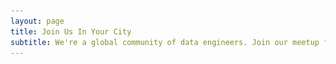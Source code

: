 ```yaml
---
layout: page
title: Join Us In Your City
subtitle: We're a global community of data engineers. Join our meetup for talks from industry experts and connect with like-minded data professionals.
---
```

<head>
    <meta charset="UTF-8">
    <meta name="viewport" content="width=device-width, initial-scale=1.0">
    <title>Data Engineer Things - Global Meetups & Community</title>
    <meta name="description" content="Join Data Engineer Things meetups worldwide. Connect with data professionals in Seattle, Bay Area, London and more cities globally.">
    <style>
        :root {
            --det-yellow: #FFD700;
            --det-blue: #1E40AF;
            --background: #ffffff;
            --foreground: #1a202c;
        }
        /* Typography */

        /* Layout */
        .section {
            padding: 5rem 0;
        }

        .text-center {
            text-align: center;
        }

        .mb-16 {
            margin-bottom: 4rem;
        }

        .mb-12 {
            margin-bottom: 3rem;
        }

        .mb-4 {
            margin-bottom: 1rem;
        }

        .mb-3 {
            margin-bottom: 0.75rem;
        }

        .mb-2 {
            margin-bottom: 0.5rem;
        }

        .p-6 {
            padding: 1.5rem;
        }

        .px-4 {
            padding-left: 1rem;
            padding-right: 1rem;
        }

        .py-2 {
            padding-top: 0.5rem;
            padding-bottom: 0.5rem;
        }

        /* Grid System */
        .grid {
            display: grid;
            gap: 2rem;
        }

        .grid-stats {
            grid-template-columns: 1fr;
        }

        .grid-cities {
            grid-template-columns: 1fr;
            gap: 2rem;
            max-width: none;
            justify-content: center;
            justify-items: center;
        }

        @media (min-width: 768px) {
            .grid-stats {
                grid-template-columns: repeat(3, 1fr);
            }
        }

        @media (min-width: 1024px) {
            .grid-cities {
                grid-template-columns: repeat(3, 1fr);
            }
        }

        /* Stats Section */
        .stat-number {
            font-size: 1.875rem;
            font-weight: bold;
            color: var(--det-yellow);
            margin-bottom: 0.5rem;
        }

        .stat-label {
            color: var(--muted-foreground);
        }

        .animate-fade-in {
            animation: fadeIn 0.6s ease-out forwards;
            opacity: 1;
        }

        @keyframes fadeIn {
            from {
                opacity: 0;
                transform: translateY(20px);
            }
            to {
                opacity: 1;
                transform: translateY(0);
            }
        }

        /* City Cards */
        .city-card {
            background: var(--background);
            border: 1px solid var(--border);
            border-radius: 12px;
            overflow: hidden;
            transition: all 0.3s ease;
            box-shadow: 0 1px 3px rgba(0, 0, 0, 0.1);
            min-width: 375px; /* Force minimum width */
        }

        .city-card:hover {
            transform: translateY(-4px);
            box-shadow: 0 10px 40px rgba(0, 0, 0, 0.1);
        }

        /* Slider Styles */
        .slider-container {
            position: relative;
            overflow: hidden;
        }

        .slider-track {
            display: flex;
            transition: transform 0.3s ease;
        }

        .slider-image {
            min-width: 100%;
            height: 12rem;
            object-fit: cover;
        }

        .slider-nav {
            position: absolute;
            top: 50%;
            transform: translateY(-50%);
            background: rgba(0, 0, 0, 0.5);
            color: white;
            border: none;
            width: 40px;
            height: 40px;
            border-radius: 50%;
            display: flex;
            align-items: center;
            justify-content: center;
            cursor: pointer;
            transition: all 0.3s ease;
            opacity: 0;
        }

        .slider-container:hover .slider-nav {
            opacity: 1;
        }

        .slider-nav:hover {
            background: rgba(0, 0, 0, 0.7);
        }

        .slider-nav.prev {
            left: 10px;
        }

        .slider-nav.next {
            right: 10px;
        }

        .slider-dots {
            position: absolute;
            bottom: 10px;
            left: 50%;
            transform: translateX(-50%);
            display: flex;
            gap: 8px;
        }

        .slider-dot {
            width: 8px;
            height: 8px;
            border-radius: 50%;
            background: rgba(255, 255, 255, 0.5);
            cursor: pointer;
            transition: all 0.3s ease;
        }

        .slider-dot.active {
            background: white;
        }

        /* Card Content */
        .card-header {
            display: block; /* Changed from flex to block for left alignment */
            margin-bottom: 0.5rem; /* Reduced from 0.75rem */
            background: transparent; /* Ensure background matches card */
        }

        .city-name {
            font-size: 1.25rem;
            font-weight: bold;
            color: var(--foreground);
            margin-bottom: 0.125rem; /* Small gap between city name and country */
        }

        .city-country {
            font-size: 0.875rem;
            color: var(--muted-foreground);
            margin: 0; /* Remove any default margins */
        }

        .city-description {
            color: var(--muted-foreground);
            margin-bottom: 1rem;
            line-height: 1.5;
        }

        /* Buttons */
        .btn {
            display: inline-flex;
            align-items: center;
            padding: 0.5rem 1rem;
            background-color: #16a34a;
            color: white;
            text-decoration: none;
            border-radius: 8px;
            transition: all 0.3s ease;
            font-weight: 500;
        }

        .btn:hover {
            opacity: 0.9;
        }

        .btn svg {
            width: 1rem;
            height: 1rem;
            margin-left: 0.5rem;
        }

        /* Form Section */
        .form-section {
            padding: 5rem 0;
            background-color: rgba(247, 250, 252, 0.3);
        }

        /* Responsive Design */
        @media (max-width: 768px) {
            h1 {
                font-size: 2.5rem;
            }

            .section {
                padding: 3rem 0;
            }

            .container {
                padding: 0 0.5rem;
            }
        }

    </style>
</head>

<body>

   <section class="section">
        <div class="container">
                <div class="grid grid-stats text-center">
                    <div>
                        <div class="stat-number">5</div>
                        <div class="stat-label">Active Cities</div>
                    </div>
                    <div class="animate-fade-in" style="animation-delay: 0.2s;">
                        <div class="stat-number">2000+</div>
                        <div class="stat-label">Meetup Members</div>
                    </div>
                    <div class="animate-fade-in" style="animation-delay: 0.4s;">
                        <div class="stat-number">15+</div>
                        <div class="stat-label">Events Hosted</div>
                    </div>
                </div>
        </div>
    </section>

    <section class="section">
        <div class="container">
            <div class="grid grid-cities">
                <!-- Seattle Card -->
                <div class="city-card">
                    <div class="slider-container" data-slider="seattle">
                        <div class="slider-track">
                            <img src="/assets/img/eventsgallery/seattle-banner.avif" alt="Seattle Data Engineer Things Banner" class="slider-image">
                            <img src="/assets/img/eventsgallery/seattle1.jpeg" alt="Seattle Event 1" class="slider-image">
                            <img src="/assets/img/eventsgallery/seattle2.jpeg" alt="Seattle Event 2" class="slider-image">
                        </div>

                        <button class="slider-nav prev" onclick="changeSlide('seattle', -1)">
                            <svg width="16" height="16" fill="none" stroke="currentColor" viewBox="0 0 24 24">
                                <path stroke-linecap="round" stroke-linejoin="round" stroke-width="2" d="M15 19l-7-7 7-7"></path>
                            </svg>
                        </button>

                        <button class="slider-nav next" onclick="changeSlide('seattle', 1)">
                            <svg width="16" height="16" fill="none" stroke="currentColor" viewBox="0 0 24 24">
                                <path stroke-linecap="round" stroke-linejoin="round" stroke-width="2" d="M9 5l7 7-7 7"></path>
                            </svg>
                        </button>

                        <div class="slider-dots"></div>
                    </div>

                    <div class="p-6">
                        <div class="card-header">
                            <div>
                                <h3 class="city-name">Seattle</h3>
                                <p class="city-country">USA</p>
                            </div>
                        </div>
                        <p class="city-description">
                            Join the Pacific Northwest's most active data engineering community. From startups to tech giants, our members are shaping the future of data at scale.
                        </p>
                        <a href="https://www.meetup.com/data-engineer-things-seattle-meetup/events/" target="_blank" rel="noopener noreferrer" class="btn">
                            Join Meetup
                            <svg fill="none" stroke="currentColor" viewBox="0 0 24 24">
                                <path stroke-linecap="round" stroke-linejoin="round" stroke-width="2" d="M9 5l7 7-7 7"></path>
                            </svg>
                        </a>
                    </div>
                </div>

                <!-- Bay Area Card -->
                <div class="city-card">
                    <div class="slider-container" data-slider="bay-area">
                        <div class="slider-track">
                            <img src="/assets/img/eventsgallery/bay-area-banner.avif" alt="Bay Area Data Engineer Things Banner" class="slider-image">
                        </div>

                        <button class="slider-nav prev" onclick="changeSlide('bay-area', -1)">
                            <svg width="16" height="16" fill="none" stroke="currentColor" viewBox="0 0 24 24">
                                <path stroke-linecap="round" stroke-linejoin="round" stroke-width="2" d="M15 19l-7-7 7-7"></path>
                            </svg>
                        </button>

                        <button class="slider-nav next" onclick="changeSlide('bay-area', 1)">
                            <svg width="16" height="16" fill="none" stroke="currentColor" viewBox="0 0 24 24">
                                <path stroke-linecap="round" stroke-linejoin="round" stroke-width="2" d="M9 5l7 7-7 7"></path>
                            </svg>
                        </button>

                        <div class="slider-dots"></div>
                    </div>

                    <div class="p-6">
                        <div class="card-header">
                            <div>
                                <h3 class="city-name">Bay Area</h3>
                                <p class="city-country">USA</p>
                            </div>
                        </div>
                        <p class="city-description">
                            Connect with data engineers from Silicon Valley's leading companies. Deep dive into cutting-edge technologies and industry best practices.
                        </p>
                        <a href="https://www.meetup.com/data-engineer-things-bay-area-meetup/events/" target="_blank" rel="noopener noreferrer" class="btn">
                            Join Meetup
                            <svg fill="none" stroke="currentColor" viewBox="0 0 24 24">
                                <path stroke-linecap="round" stroke-linejoin="round" stroke-width="2" d="M9 5l7 7-7 7"></path>
                            </svg>
                        </a>
                    </div>
                </div>

                <!-- New York City Card -->
                <div class="city-card">
                    <div class="slider-container" data-slider="nyc">
                        <div class="slider-track">
                            <img src="/assets/img/eventsgallery/nyc-banner.png" alt="NYC Data Engineer Things Banner" class="slider-image">
                        </div>

                        <button class="slider-nav prev" onclick="changeSlide('nyc', -1)">
                            <svg width="16" height="16" fill="none" stroke="currentColor" viewBox="0 0 24 24">
                                <path stroke-linecap="round" stroke-linejoin="round" stroke-width="2" d="M15 19l-7-7 7-7"></path>
                            </svg>
                        </button>

                        <button class="slider-nav next" onclick="changeSlide('nyc', 1)">
                            <svg width="16" height="16" fill="none" stroke="currentColor" viewBox="0 0 24 24">
                                <path stroke-linecap="round" stroke-linejoin="round" stroke-width="2" d="M9 5l7 7-7 7"></path>
                            </svg>
                        </button>

                        <div class="slider-dots"></div>
                    </div>

                    <div class="p-6">
                        <div class="card-header">
                            <div>
                                <h3 class="city-name">New York</h3>
                                <p class="city-country">USA</p>
                            </div>
                        </div>
                        <p class="city-description">
                            Join fellow data engineers in NYC to share knowledge and learn from peers tackling challenges at scale. This meetup group is your hub for connecting with the people shaping the future of data.
                        </p>
                        <a href="http://meetup.dataengineerthings.org/nyc" target="_blank" rel="noopener noreferrer" class="btn">
                            Join Meetup
                            <svg fill="none" stroke="currentColor" viewBox="0 0 24 24">
                                <path stroke-linecap="round" stroke-linejoin="round" stroke-width="2" d="M9 5l7 7-7 7"></path>
                            </svg>
                        </a>
                    </div>
                </div>

                <!-- London Card -->
                <div class="city-card">
                    <div class="slider-container" data-slider="london">
                        <div class="slider-track">
                            <img src="/assets/img/eventsgallery/london-banner.avif" alt="London Data Engineer Things Banner" class="slider-image">
                            <img src="/assets/img/eventsgallery/london1.avif" alt="London Event 1" class="slider-image">
                            <img src="/assets/img/eventsgallery/london2.avif" alt="London Event 2" class="slider-image">
                        </div>

                        <button class="slider-nav prev" onclick="changeSlide('london', -1)">
                            <svg width="16" height="16" fill="none" stroke="currentColor" viewBox="0 0 24 24">
                                <path stroke-linecap="round" stroke-linejoin="round" stroke-width="2" d="M15 19l-7-7 7-7"></path>
                            </svg>
                        </button>

                        <button class="slider-nav next" onclick="changeSlide('london', 1)">
                            <svg width="16" height="16" fill="none" stroke="currentColor" viewBox="0 0 24 24">
                                <path stroke-linecap="round" stroke-linejoin="round" stroke-width="2" d="M9 5l7 7-7 7"></path>
                            </svg>
                        </button>

                        <div class="slider-dots"></div>
                    </div>

                    <div class="p-6">
                        <div class="card-header">
                            <div>
                                <h3 class="city-name">London</h3>
                                <p class="city-country">UK</p>
                            </div>
                        </div>
                        <p class="city-description">
                            Europe's hub for data engineering innovation. Join our diverse community of professionals building robust data systems across industries.
                        </p>
                        <a href="https://www.meetup.com/data-engineer-things-london-meetup/events/" target="_blank" rel="noopener noreferrer" class="btn">
                            Join Meetup
                            <svg fill="none" stroke="currentColor" viewBox="0 0 24 24">
                                <path stroke-linecap="round" stroke-linejoin="round" stroke-width="2" d="M9 5l7 7-7 7"></path>
                            </svg>
                        </a>
                    </div>
                </div>

                <!-- Warsaw Card -->
                <div class="city-card">
                    <div class="slider-container" data-slider="warsaw">
                        <div class="slider-track">
                            <img src="/assets/img/eventsgallery/warsaw-banner.jpg" alt="Warsaw Data Engineer Things Banner" class="slider-image">
                        </div>

                        <button class="slider-nav prev" onclick="changeSlide('warsaw', -1)">
                            <svg width="16" height="16" fill="none" stroke="currentColor" viewBox="0 0 24 24">
                                <path stroke-linecap="round" stroke-linejoin="round" stroke-width="2" d="M15 19l-7-7 7-7"></path>
                            </svg>
                        </button>

                        <button class="slider-nav next" onclick="changeSlide('warsaw', 1)">
                            <svg width="16" height="16" fill="none" stroke="currentColor" viewBox="0 0 24 24">
                                <path stroke-linecap="round" stroke-linejoin="round" stroke-width="2" d="M9 5l7 7-7 7"></path>
                            </svg>
                        </button>

                        <div class="slider-dots"></div>
                    </div>

                    <div class="p-6">
                        <div class="card-header">
                            <div>
                                <h3 class="city-name">Warsaw</h3>
                                <p class="city-country">Poland</p>
                            </div>
                        </div>
                        <p class="city-description">
                            Our Warsaw meetup brings together professionals to connect and share best practices. Whereever you are on your data engineering journey, you’ll find inspiration and connections here.
                        </p>
                        <a href="http://meetup.dataengineerthings.org/warsaw" target="_blank" rel="noopener noreferrer" class="btn">
                            Join Meetup
                            <svg fill="none" stroke="currentColor" viewBox="0 0 24 24">
                                <path stroke-linecap="round" stroke-linejoin="round" stroke-width="2" d="M9 5l7 7-7 7"></path>
                            </svg>
                        </a>
                    </div>
                </div>
            </div>
        </div>
    </section>

    <script>
        // Object to track current slide for each slider
        const sliderStates = {};

        // Initialize all sliders when the page loads
        document.addEventListener('DOMContentLoaded', function() {
            const sliders = document.querySelectorAll('[data-slider]');

            sliders.forEach(sliderContainer => {
                const sliderId = sliderContainer.getAttribute('data-slider');
                const slides = sliderContainer.querySelectorAll('.slider-image');
                const dotsContainer = sliderContainer.querySelector('.slider-dots');

                // Initialize state for this slider
                sliderStates[sliderId] = {
                    currentSlide: 0,
                    totalSlides: slides.length
                };

                // Create dots for this slider
                for (let i = 0; i < slides.length; i++) {
                    const dot = document.createElement('div');
                    dot.className = `slider-dot ${i === 0 ? 'active' : ''}`;
                    dot.onclick = () => goToSlide(sliderId, i);
                    dotsContainer.appendChild(dot);
                }
            });
        });

        function updateSlider(sliderId) {
            const sliderContainer = document.querySelector(`[data-slider="${sliderId}"]`);
            const sliderTrack = sliderContainer.querySelector('.slider-track');
            const dots = sliderContainer.querySelectorAll('.slider-dot');
            const currentSlide = sliderStates[sliderId].currentSlide;

            const translateX = -currentSlide * 100;
            sliderTrack.style.transform = `translateX(${translateX}%)`;

            // Update dots for this specific slider
            dots.forEach((dot, index) => {
                dot.classList.toggle('active', index === currentSlide);
            });
        }

        function changeSlide(sliderId, direction) {
            const state = sliderStates[sliderId];
            state.currentSlide += direction;

            if (state.currentSlide >= state.totalSlides) {
                state.currentSlide = 0;
            } else if (state.currentSlide < 0) {
                state.currentSlide = state.totalSlides - 1;
            }

            updateSlider(sliderId);
        }

        function goToSlide(sliderId, slideIndex) {
            sliderStates[sliderId].currentSlide = slideIndex;
            updateSlider(sliderId);
        }
    </script>

    <!-- Request City Form -->
    <section class="form-section">
        <div class="container">
            <div class="text-center mb-12">
                <h2>Don't See Your City?</h2>
                <p class="form-description">
                    Help us expand our community! Let us know where you'd like to see Data Engineer Things meetups next.
                </p>
                <div class="p-6">
                    <a href="https://docs.google.com/forms/d/e/1FAIpQLSevlutzf-SpGhXfS39rSAlzqMQwF43sh4noGVilnqQgnPE7kA/viewform?usp=sharing&ouid=117833793490745820278" class="btn">
                        Submit Form
                        <svg fill="none" stroke="currentColor" viewBox="0 0 24 24">
                            <path stroke-linecap="round" stroke-linejoin="round" stroke-width="2" d="M9 5l7 7-7 7"></path>
                        </svg>
                    </a>
                </div>
            </div>
        </div>
    </section>
</body>

